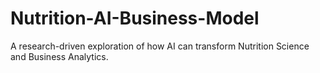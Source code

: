 # Nutrition-AI-Business-Model
A research-driven exploration of how AI can transform Nutrition Science and Business Analytics.
